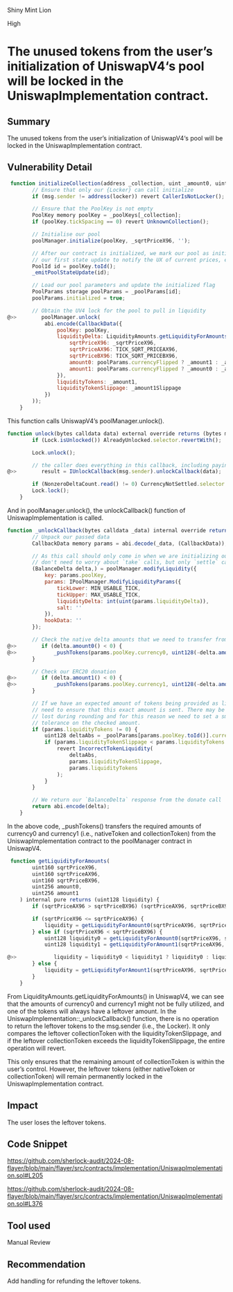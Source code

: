 Shiny Mint Lion

High

# The unused tokens from the user’s initialization of UniswapV4‘s pool will be locked in the UniswapImplementation contract.

## Summary
The unused tokens from the user’s initialization of UniswapV4‘s pool will be locked in the UniswapImplementation contract.
## Vulnerability Detail
```javascript
 function initializeCollection(address _collection, uint _amount0, uint _amount1, uint _amount1Slippage, uint160 _sqrtPriceX96) public override {
        // Ensure that only our {Locker} can call initialize
        if (msg.sender != address(locker)) revert CallerIsNotLocker();

        // Ensure that the PoolKey is not empty
        PoolKey memory poolKey = _poolKeys[_collection];
        if (poolKey.tickSpacing == 0) revert UnknownCollection();

        // Initialise our pool
        poolManager.initialize(poolKey, _sqrtPriceX96, '');

        // After our contract is initialized, we mark our pool as initialized and emit
        // our first state update to notify the UX of current prices, etc.
        PoolId id = poolKey.toId();
        _emitPoolStateUpdate(id);

        // Load our pool parameters and update the initialized flag
        PoolParams storage poolParams = _poolParams[id];
        poolParams.initialized = true;

        // Obtain the UV4 lock for the pool to pull in liquidity
@>>        poolManager.unlock(
            abi.encode(CallbackData({
                poolKey: poolKey,
                liquidityDelta: LiquidityAmounts.getLiquidityForAmounts({
                    sqrtPriceX96: _sqrtPriceX96,
                    sqrtPriceAX96: TICK_SQRT_PRICEAX96,
                    sqrtPriceBX96: TICK_SQRT_PRICEBX96,
                    amount0: poolParams.currencyFlipped ? _amount1 : _amount0,
                    amount1: poolParams.currencyFlipped ? _amount0 : _amount1
                }),
                liquidityTokens: _amount1,
                liquidityTokenSlippage: _amount1Slippage
            })
        ));
    }
```
This function calls UniswapV4’s poolManager.unlock().

```javascript
function unlock(bytes calldata data) external override returns (bytes memory result) {
        if (Lock.isUnlocked()) AlreadyUnlocked.selector.revertWith();

        Lock.unlock();

        // the caller does everything in this callback, including paying what they owe via calls to settle
@>>        result = IUnlockCallback(msg.sender).unlockCallback(data);

        if (NonzeroDeltaCount.read() != 0) CurrencyNotSettled.selector.revertWith();
        Lock.lock();
    }
```
And in poolManager.unlock(), the unlockCallback() function of UniswapImplementation is called.
```javascript
function _unlockCallback(bytes calldata _data) internal override returns (bytes memory) {
        // Unpack our passed data
        CallbackData memory params = abi.decode(_data, (CallbackData));

        // As this call should only come in when we are initializing our pool, we
        // don't need to worry about `take` calls, but only `settle` calls.
        (BalanceDelta delta,) = poolManager.modifyLiquidity({
            key: params.poolKey,
            params: IPoolManager.ModifyLiquidityParams({
                tickLower: MIN_USABLE_TICK,
                tickUpper: MAX_USABLE_TICK,
                liquidityDelta: int(uint(params.liquidityDelta)),
                salt: ''
            }),
            hookData: ''
        });

        // Check the native delta amounts that we need to transfer from the contract
@>>        if (delta.amount0() < 0) {
@>>            _pushTokens(params.poolKey.currency0, uint128(-delta.amount0()));
        }

        // Check our ERC20 donation
@>>        if (delta.amount1() < 0) {
@>>            _pushTokens(params.poolKey.currency1, uint128(-delta.amount1()));
        }

        // If we have an expected amount of tokens being provided as liquidity, then we
        // need to ensure that this exact amount is sent. There may be some dust that is
        // lost during rounding and for this reason we need to set a small slippage
        // tolerance on the checked amount.
        if (params.liquidityTokens != 0) {
            uint128 deltaAbs = _poolParams[params.poolKey.toId()].currencyFlipped ? uint128(-delta.amount0()) : uint128(-delta.amount1());
            if (params.liquidityTokenSlippage < params.liquidityTokens - deltaAbs) {
                revert IncorrectTokenLiquidity(
                    deltaAbs,
                    params.liquidityTokenSlippage,
                    params.liquidityTokens
                );
            }
        }

        // We return our `BalanceDelta` response from the donate call
        return abi.encode(delta);
    }
```
In the above code, _pushTokens() transfers the required amounts of currency0 and currency1 (i.e., nativeToken and collectionToken) from the UniswapImplementation contract to the poolManager contract in UniswapV4.

```javascript
 function getLiquidityForAmounts(
        uint160 sqrtPriceX96,
        uint160 sqrtPriceAX96,
        uint160 sqrtPriceBX96,
        uint256 amount0,
        uint256 amount1
    ) internal pure returns (uint128 liquidity) {
        if (sqrtPriceAX96 > sqrtPriceBX96) (sqrtPriceAX96, sqrtPriceBX96) = (sqrtPriceBX96, sqrtPriceAX96);

        if (sqrtPriceX96 <= sqrtPriceAX96) {
            liquidity = getLiquidityForAmount0(sqrtPriceAX96, sqrtPriceBX96, amount0);
        } else if (sqrtPriceX96 < sqrtPriceBX96) {
            uint128 liquidity0 = getLiquidityForAmount0(sqrtPriceX96, sqrtPriceBX96, amount0);
            uint128 liquidity1 = getLiquidityForAmount1(sqrtPriceAX96, sqrtPriceX96, amount1);

@>>            liquidity = liquidity0 < liquidity1 ? liquidity0 : liquidity1;
        } else {
            liquidity = getLiquidityForAmount1(sqrtPriceAX96, sqrtPriceBX96, amount1);
        }
    }
```
From LiquidityAmounts.getLiquidityForAmounts() in UniswapV4, we can see that the amounts of currency0 and currency1 might not be fully utilized, and one of the tokens will always have a leftover amount. 
In the UniswapImplementation::_unlockCallback() function, there is no operation to return the leftover tokens to the msg.sender (i.e., the Locker). It only compares the leftover collectionToken with the liquidityTokenSlippage, and if the leftover collectionToken exceeds the liquidityTokenSlippage, the entire operation will revert.

This only ensures that the remaining amount of collectionToken is within the user’s control. 
However, the leftover tokens (either nativeToken or collectionToken) will remain permanently locked in the UniswapImplementation contract.
## Impact
The user loses the leftover tokens.
## Code Snippet
https://github.com/sherlock-audit/2024-08-flayer/blob/main/flayer/src/contracts/implementation/UniswapImplementation.sol#L205

https://github.com/sherlock-audit/2024-08-flayer/blob/main/flayer/src/contracts/implementation/UniswapImplementation.sol#L376

## Tool used

Manual Review

## Recommendation
Add handling for refunding the leftover tokens.